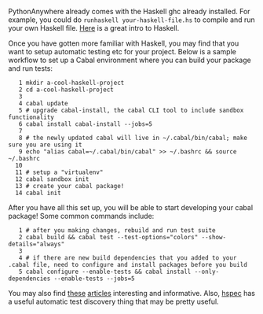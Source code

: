 
<!--
.. title: Haskell
.. slug: Haskell
.. date: 2015-05-13 14:35:28 UTC+01:00
.. tags:
.. category:
.. link:
.. description:
.. type: text
-->




PythonAnywhere already comes with the Haskell ghc already installed. For example, you could do `runhaskell your-haskell-file.hs` to compile and run your own Haskell file. [Here](//learnyouahaskell.com/) is a great intro to Haskell. 

Once you have gotten more familiar with Haskell, you may find that you want to setup automatic testing etc for your project. Below is a sample workflow to set up a Cabal environment where you can build your package and run tests: 

       1 mkdir a-cool-haskell-project
       2 cd a-cool-haskell-project
       3 
       4 cabal update
       5 # upgrade cabal-install, the cabal CLI tool to include sandbox functionality
       6 cabal install cabal-install --jobs=5
       7 
       8 # the newly updated cabal will live in ~/.cabal/bin/cabal; make sure you are using it
       9 echo "alias cabal=~/.cabal/bin/cabal" >> ~/.bashrc && source ~/.bashrc
      10 
      11 # setup a "virtualenv"
      12 cabal sandbox init
      13 # create your cabal package!
      14 cabal init



After you have all this set up, you will be able to start developing your cabal package! Some common commands include: 

       1 # after you making changes, rebuild and run test suite
       2 cabal build && cabal test --test-options="colors" --show-details="always"
       3 
       4 # if there are new build dependencies that you added to your .cabal file, need to configure and install packages before you build
       5 cabal configure --enable-tests && cabal install --only-dependencies --enable-tests --jobs=5



You may also find [these](//www.stephendiehl.com/what/) [articles](//mambo.cab/how-to-make-a-thing-in-haskell-3) interesting and informative. Also, [hspec](//hspec.github.io/) has a useful automatic test discovery thing that may be pretty useful. 
